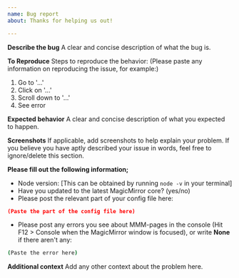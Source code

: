 ```yaml
---
name: Bug report
about: Thanks for helping us out!

---
```


**Describe the bug**
A clear and concise description of what the bug is.

**To Reproduce**
Steps to reproduce the behavior:
(Please paste any information on reproducing the issue, for example:)

1. Go to '...'
2. Click on '...'
3. Scroll down to '...'
4. See error

**Expected behavior**
A clear and concise description of what you expected to happen.

**Screenshots**
If applicable, add screenshots to help explain your problem. If you believe you
have aptly described your issue in words, feel free to ignore/delete this section.

**Please fill out the following information;**

- Node version: [This can be obtained by running `node -v` in your terminal]
- Have you updated to the latest MagicMirror core? (yes/no)
- Please post the relevant part of your config file here:

```json
(Paste the part of the config file here)
```

- Please post any errors you see about MMM-pages in the console (Hit F12 > Console when the MagicMirror window is focused), or write **None** if there aren't any:

```bash
(Paste the error here)
```

**Additional context**
Add any other context about the problem here.
